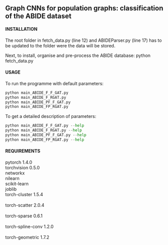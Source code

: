 Graph CNNs for population graphs: classification of the ABIDE dataset
---------------------------------------------------------------------

#### INSTALLATION  

The root folder in fetch_data.py (line 12) and ABIDEParser.py (line 17) has to be updated to the folder were the data will be stored. 

Next, to install, organise and pre-process the ABIDE database:
python fetch_data.py


#### USAGE

To run the programme with default parameters: 
 ```python
python main_ABIDE_F_F_GAT.py
python main_ABIDE_F_RGAT.py
python main_ABIDE_PF_F_GAT.py
python main_ABIDE_FP_RGAT.py 
```
 
To get a detailed description of parameters:
 ```python
python main_ABIDE_F_F_GAT.py --help
python main_ABIDE_F_RGAT.py --help
python main_ABIDE_PF_F_GAT.py --help
python main_ABIDE_FP_RGAT.py --help
 ```


#### REQUIREMENTS 

pytorch 1.4.0 <br />
torchvision 0.5.0 <br />
networkx <br />
nilearn <br />
scikit-learn <br />
joblib <br />
torch-cluster 1.5.4  <br />                                  
torch-scatter 2.0.4  <br />                 
torch-sparse  0.6.1  <br />                 
torch-spline-conv 1.2.0  <br />      
torch-geometric 1.7.2  <br />            





